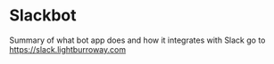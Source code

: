 # Slackbot
Summary of what bot app does and how it integrates with Slack go to https://slack.lightburroway.com
